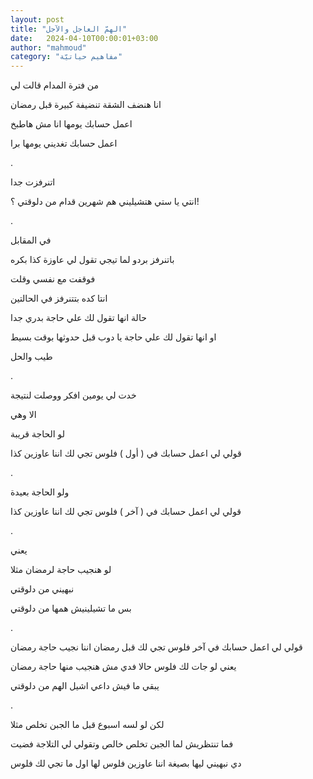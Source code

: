 ```yaml
---
layout: post
title: "الهمّ العاجل والآجل"
date:   2024-04-10T00:00:01+03:00
author: "mahmoud"
category: "مفاهيم حياتيّة"
---
```



من فترة المدام قالت لي

انا هنضف الشقة تنضيفة كبيرة قبل رمضان

اعمل حسابك يومها انا مش هاطبخ

اعمل حسابك تغديني يومها برا

.

اتنرفزت جدا

انتي يا ستي هتشيليني هم شهرين قدام من دلوقتي ؟!

.

في المقابل

باتنرفز بردو لما تيجي تقول لي عاوزة كذا بكره

فوقفت مع نفسي وقلت

انتا كده بتتنرفز في الحالتين

حالة انها تقول لك علي حاجة بدري جدا

او انها تقول لك علي حاجة يا دوب قبل حدوثها بوقت
بسيط

طيب والحل

.

خدت لي يومين افكر ووصلت لنتيجة

الا وهي

لو الحاجة قريبة

قولي لي اعمل حسابك في ( أول ) فلوس تجي لك اننا عاوزين
كذا

.

ولو الحاجة بعيدة

قولي لي اعمل حسابك في ( آخر ) فلوس تجي لك اننا عاوزين
كذا

.

يعني

لو هنجيب حاجة لرمضان مثلا

نبهيني من دلوقتي

بس ما تشيلينيش همها من دلوقتي

.

قولي لي اعمل حسابك في آخر فلوس تجي لك قبل رمضان اننا
نجيب حاجة رمضان

يعني لو جات لك فلوس حالا فدي مش هنجيب منها حاجة
رمضان

يبقي ما فيش داعي اشيل الهم من دلوقتي

.

لكن لو لسه اسبوع قبل ما الجبن تخلص مثلا

فما تنتظريش لما الجبن تخلص خالص وتقولي لي التلاجة
فضيت

دي نبهيني ليها بصيغة اننا عاوزين فلوس لها اول ما تجي لك
فلوس
